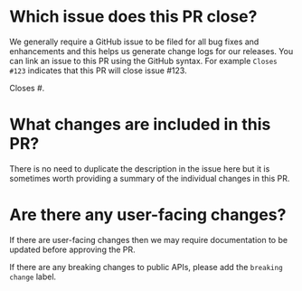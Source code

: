 # Which issue does this PR close?

We generally require a GitHub issue to be filed for all bug fixes and enhancements and this helps us generate change logs for our releases. You can link an issue to this PR using the GitHub syntax. For example `Closes #123` indicates that this PR will close issue #123.

Closes #.

# What changes are included in this PR?

There is no need to duplicate the description in the issue here but it is sometimes worth providing a summary of the individual changes in this PR.

# Are there any user-facing changes?

If there are user-facing changes then we may require documentation to be updated before approving the PR.

If there are any breaking changes to public APIs, please add the `breaking change` label.

